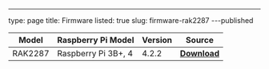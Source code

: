---
type: page
title: Firmware
listed: true
slug: firmware-rak2287
---published

| **Model** | **Raspberry Pi Model** | **Version** | **Source** | 
| ---- | ---- | ---- | ---- | 
| RAK2287 | Raspberry Pi 3B+, 4 | 4.2.2 | **[Download](https://downloads.rakwireless.com/LoRa/RAK2287-Mini-PCIe/Firmware/RAK2287_on_Raspbian_OS_V4.2.2.zip)** | 


